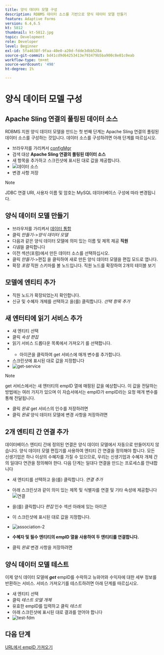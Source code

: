 ```yaml
---
title: 양식 데이터 모델 구성
description: RDBMS 데이터 소스를 기반으로 양식 데이터 모델 만들기
feature: Adaptive Forms
version: 6.4,6.5
kt: 5812
thumbnail: kt-5812.jpg
topic: Development
role: Developer
level: Beginner
exl-id: 5fa4638f-9faa-40e0-a20d-fdde3dbb528a
source-git-commit: bd41cd9d64253413e793479b5ba900c8e01c0eab
workflow-type: tm+mt
source-wordcount: '498'
ht-degree: 1%

---
```


# 양식 데이터 모델 구성

## Apache Sling 연결의 풀링된 데이터 소스

RDBMS 지원 양식 데이터 모델을 만드는 첫 번째 단계는 Apache Sling 연결의 풀링된 데이터 소스를 구성하는 것입니다. 데이터 소스를 구성하려면 아래 단계를 따르십시오.

* 브라우저를 가리켜서 [configMgr](http://localhost:4502/system/console/configMgr)
* 검색 대상 **Apache Sling 연결의 풀링된 데이터 소스**
* 새 항목을 추가하고 스크린샷에 표시된 대로 값을 제공합니다.
* ![데이터 소스](assets/data-source.png)
* 변경 사항 저장

>[!NOTE]
>JDBC 연결 URI, 사용자 이름 및 암호는 MySQL 데이터베이스 구성에 따라 변경됩니다.


## 양식 데이터 모델 만들기

* 브라우저를 가리켜서 [데이터 통합](http://localhost:4502/aem/forms.html/content/dam/formsanddocuments-fdm)
* 클릭 _만들기_->_양식 데이터 모델_
* 다음과 같은 양식 데이터 모델에 의미 있는 이름 및 제목 제공 **직원**
* _다음_&#x200B;을 클릭합니다
* 이전 섹션(포럼)에서 만든 데이터 소스를 선택하십시오.
* 클릭 _만들기_->편집 을 클릭하여 새로 만든 양식 데이터 모델을 편집 모드로 엽니다.
* 확장 _포럼_ 직원 스키마를 볼 노드입니다. 직원 노드를 확장하여 2개의 테이블 보기

## 모델에 엔티티 추가

* 직원 노드가 확장되었는지 확인합니다.
* 신규 및 수혜자 개체를 선택하고 을(를) 클릭합니다. _선택 항목 추가_

## 새 엔터티에 읽기 서비스 추가

* 새 엔티티 선택
* 클릭 _속성 편집_
* 읽기 서비스 드롭다운 목록에서 가져오기 를 선택합니다.
* + 아이콘을 클릭하여 get 서비스에 매개 변수를 추가합니다.
* 스크린샷에 표시된 대로 값을 지정합니다
* ![get-service](assets/get-service.png)
>[!NOTE]
> get 서비스에서는 새 엔터티의 empID 열에 매핑된 값을 예상합니다. 이 값을 전달하는 방법에는 여러 가지가 있으며 이 자습서에서는 empID가 empID라는 요청 매개 변수를 통해 전달됩니다.
* 클릭 _완료_ get 서비스의 인수를 저장하려면
* 클릭 _완료_ 양식 데이터 모델에 변경 사항을 저장하려면

## 2개 엔티티 간 연결 추가

데이터베이스 엔티티 간에 정의된 연결은 양식 데이터 모델에서 자동으로 만들어지지 않습니다. 양식 데이터 모델 편집기를 사용하여 엔티티 간 연결을 정의해야 합니다. 모든 신생기업은 하나 이상의 수혜자를 가질 수 있으므로, 우리는 신생기업과 수혜자 개체 간의 일대다 연관을 정의해야 한다.
다음 단계는 일대다 연결을 만드는 프로세스를 안내합니다

* 새 엔티티를 선택하고 을(를) 클릭합니다. _연결 추가_
* 아래 스크린샷과 같이 의미 있는 제목 및 식별자를 연결 및 기타 속성에 제공합니다
   ![연결](assets/association-entities-1.png)

* 을(를) 클릭합니다 _편집_ 인수 섹션 아래에 있는 아이콘

* 이 스크린샷에 표시된 대로 값을 지정합니다.
* ![association-2](assets/association-entities.png)
* **수혜자 및 필수 엔티티의 empID 열을 사용하여 두 엔티티를 연결합니다.**
* 클릭 _완료_ 변경 사항을 저장하려면

## 양식 데이터 모델 테스트

이제 양식 데이터 모델에 **_get_** empID를 수락하고 뉴와어와 수익자에 대한 세부 정보를 반환하는 서비스. 서비스 가져오기를 테스트하려면 아래 단계를 따르십시오.

* 새 엔티티 선택
* 클릭 _테스트 모델 개체_
* 유효한 empID를 입력하고 클릭 _테스트_
* 아래 스크린샷에 표시된 대로 결과를 얻어야 합니다
* ![test-fdm](assets/test-form-data-model.png)

## 다음 단계

[URL에서 empID 가져오기](./get-request-parameter.md)
